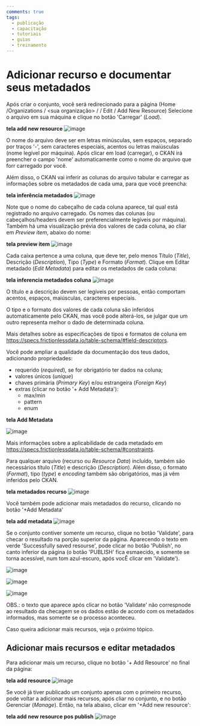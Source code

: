 ```yaml
---
comments: true
tags:
  - publicação
  - capacitação
  - tutoriais
  - guias
  - treinamento
---
```


# Adicionar recurso e documentar seus metadados

Após criar o conjunto, você será redirecionado para a página (Home /Organizations / <sua organização> / <seu conjunto de dados> / Edit / Add New Resource)
Selecione o arquivo em sua máquina e clique no botão 'Carregar' (_Load_). 
	
**tela add new resource**
![image](https://user-images.githubusercontent.com/52294411/235779150-0a846533-bb46-4ae3-9d59-e5bda9520b8c.png)

O nome do arquivo deve ser em letras minúsculas, sem espaços, separado por traços '-', sem caracteres especiais, acentos ou letras maiúsculas (nome legível por máquina). Após clicar em load (carregar), o CKAN irá preencher o campo 'nome' automaticamente como o nome do arquivo que forr carregado por você.
	
Além disso, o CKAN vai inferir as colunas do arquivo tabular e carregar as informações sobre os metadados de cada uma, para que você preencha:

**tela inferência metadados**
![image](https://user-images.githubusercontent.com/52294411/235779423-197e18e0-89fe-41be-9fc6-90298e3971fe.png)

Note que o nome do cabeçalho de cada coluna aparece, tal qual está registrado no arquivo carregado. Os nomes das colunas (ou cabeçalhos/headers devem ser preferencialmente legíveis por máquina). Também há uma visualização prévia dos valores de cada coluna, ao cliar em _Preview item_, abaixo do nome:

**tela preview item**
![image](https://user-images.githubusercontent.com/52294411/235265080-a4f80f6c-dcae-4ea8-95e7-6cb4f2438213.png)
	
Cada caixa pertence a uma coluna, que deve ter, pelo menos Título (_Title_), Descrição (_Description_), Tipo (_Type_) e Formato (_Format_). Clique em Editar metadado (_Edit Metadata_) para editar os metadados de cada coluna:

**tela inferencia metadados coluna**
![image](https://user-images.githubusercontent.com/52294411/235264994-53357788-1dc7-4977-b4d3-050fd0773e9c.png)
	
O título e a descrição devem ser legíveis por pessoas, então comportam acentos, espaços, maiúsculas, caracteres especiais.

O tipo e o formato dos valores de cada coluna são inferidos automaticamente pelo CKAN, mas você pode alterá-los, se julgar que um outro representa melhor o dado de determinada coluna. 

Mais detalhes sobre as especificações de tipos e formatos de coluna em https://specs.frictionlessdata.io/table-schema/#field-descriptors.

Você pode ampliar a qualidade da documentação dos teus dados, adicionando propriedades:

- requerido (_required_), se for obrigatório ter dados na coluna;
- valores únicos (_unique_)
- chaves primária (_Primary Key_) e/ou estrangeira (_Foreign Key_)
- extras (clicar no botão '+ Add Metadata'):
	- max/min
	- pattern
	- enum

**tela Add Metadata**
	
![image](https://user-images.githubusercontent.com/52294411/235265312-5ac0b178-ed9b-485a-865e-69d012b3fb60.png)

Mais informações sobre a aplicabilidade de cada metadado em https://specs.frictionlessdata.io/table-schema/#constraints.

Para qualquer arquivo (recurso ou _Resource Data_) incluído, também são necessários título (_Title_) e descrição (_Description_). Além disso, o formato (_Format_), tipo (_type_) e _encoding_ também são obrigatórios, mas já vêm inferidos pelo CKAN.

**tela metadados recurso**
![image](https://user-images.githubusercontent.com/52294411/235780576-6b0c758c-9261-4776-b29d-7a62a5f66e04.png)

Você também pode adicionar mais metadados do recurso, clicando no botão '+Add Metadata'

**tela add metadata**
![image](https://user-images.githubusercontent.com/52294411/235783577-3291d706-8633-4d3c-9d5d-0a248761fc7f.png)

Se o conjunto contiver somente um recurso, clique no botão 'Validate', para checar o resultado na porção superior da página. Aparecendo o texto em verde 'Successfully saved resourse', pode clicar no botão 'Publish', no canto inferior da página (o botão 'PUBLISH' fica esmaecido, e somente se torna acessível, num tom azul-escuro, após vocÊ clicar em 'Validate'). 

![image](https://user-images.githubusercontent.com/52294411/235782539-3d554c36-f931-4398-983c-40e732691441.png)

![image](https://user-images.githubusercontent.com/52294411/235782711-44bca63d-11f7-4423-8bb4-1867c5ec6a08.png)

![image](https://user-images.githubusercontent.com/52294411/235782829-d41e5233-374b-4732-9e32-09bce15844e0.png)
	
OBS.: o texto que aparece após clicar no botão 'Validate' não correspnode ao resultado da checagem se os dados estão de acordo com os metadados informados, mas somente se o processo aconteceu.

Caso queira adicionar mais recursos, veja o próximo tópico.

## Adicionar mais recursos e editar metadados

Para adicionar mais um recurso, clique no botão '+ Add Resource' no final da página:

**tela add resource**
![image](https://user-images.githubusercontent.com/52294411/235264889-294a182e-4328-4b56-bc47-ef6b0d6ead0b.png)
	
Se você já tiver publicado um conjunto apenas com o primeiro recurso, pode voltar a adicionar mais recursos, após cliar no conjunto, e no botão Gerenciar (_Manage_). Então, na tela abaixo, clicar em '+Add new resource':

**tela add new resource pos publish**
![image](https://user-images.githubusercontent.com/52294411/235785430-e49fe674-331f-4275-90f6-4b358078a302.png)
